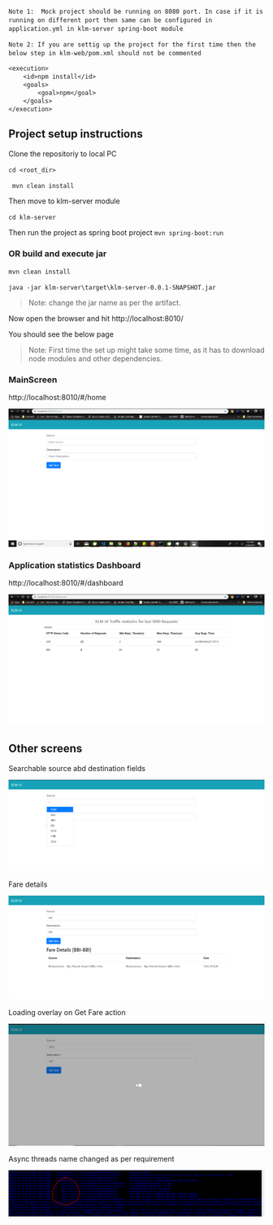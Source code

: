 
`Note 1:  Mock project should be running on 8080 port. In case if it is running on different port then same can be configured in application.yml in klm-server spring-boot module`

`Note 2: If you are settig up the project for the first time then the below step in klm-web/pom.xml should not be commented`

```
<execution>
	<id>npm install</id>
	<goals>
		<goal>npm</goal>
	</goals>
</execution>
```

## Project setup instructions

Clone the repositoriy to local PC

`cd <root_dir>`

` mvn clean install`

Then move to klm-server module

 `cd klm-server`

Then run the project as spring boot project
 `mvn spring-boot:run`

### OR build and execute jar ##
`mvn clean install`

`java -jar klm-server\target\klm-server-0.0.1-SNAPSHOT.jar`

> Note: change the jar name as per the artifact.

Now open the browser and hit http://localhost:8010/

You should see the below page


>Note: First time the set up might take some time, as it has to download node modules and other dependencies. 

### MainScreen

http://localhost:8010/#/home

![image](https://github.com/kakurala/klm_assignment/blob/master/klm_screen.png)


### Application statistics Dashboard

http://localhost:8010/#/dashboard

![image1](https://github.com/kakurala/klm_assignment/blob/master/klm_stats.png)



## Other screens

Searchable source abd destination fields

![image2](https://github.com/kakurala/klm_assignment/blob/master/klm_typeahead.png)


Fare details 

![image3](https://github.com/kakurala/klm_assignment/blob/master/klm_fare_details.png)


Loading overlay on Get Fare action

![image4](https://github.com/kakurala/klm_assignment/blob/master/loading_overlay.png)


Async threads name changed as per requirement

![image5](https://github.com/kakurala/klm_assignment/blob/master/async-tasks-thread.PNG)
